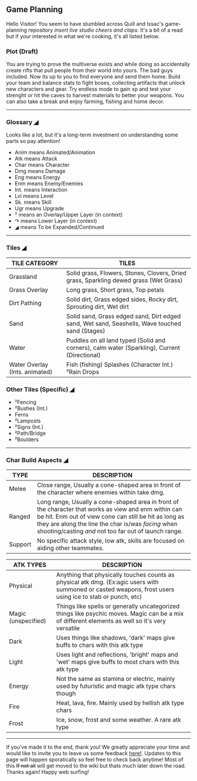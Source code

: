 ## Game Planning
Hello Visitor! You seem to have stumbled across Quill and Issac's game-planning repository _insert live studio cheers and claps_. It's a bit of a read but if your interested in what we're cooking, it's all listed below.

### Plot (Draft)
You are trying to prove the multiverse exists and while doing so accidentally create rifts that pull people from their world into yours. The bad guys included. Now its up to you to find everyone and send them home. Build your team and balance stats to fight boses, collecting artifacts that unlock new characters and gear. Try endless mode to gain xp and test your strenght or hit the caves to harvest materials to better your weapons. You can also take a break and enjoy farming, fishing and home decor.

---------


### Glossary ◢

Looks like a lot, but it's a long-term investment on understanding some parts so pay attention!

- Anim means Animated/Animation
- Atk means Attack
- Char means Character
- Dmg means Damage
- Eng means Energy
- Enm means Enemy/Enemies
- Int. means Interaction
- Lvl means Level
- Sk. means Skill
- Ugr means Upgrade
- ² means an Overlay/Upper Layer (in context)
- ↷ means Lower Layer (in context)
- ◢ means To be Expanded/Continued
-----------------------------
### Tiles ◢

TILE CATEGORY  | TILES
-------------- | -------------
Grassland      |  Solid grass, Flowers, Stones, Clovers, Dried grass, Sparkling dewed grass (Wet Grass)
Grass Overlay  |  Long grass, Short grass, Top petals
Dirt Pathing   | Solid dirt, Grass edged sides, Rocky dirt, Sprouting dirt, Wet dirt
Sand           | Solid sand, Grass edged sand, Dirt edged sand, Wet sand, Seashells, Wave touched sand (Stages)
Water          | Puddles on all land typed (Solid and corners), calm water (Sparkling), Current (Directional)
Water Overlay (Ints. animated)  | Fish (fishing) Splashes (Character Int.) ²Rain Drops

### Other Tiles (Specific) ◢
- ²Fencing
- ²Bushes (Int.)
- Ferns
- ²Lamposts
- ²Signs (Int.)
- ²Path/Bridge
- ²Boulders
---------------------------
### Char Build Aspects ◢


TYPE | DESCRIPTION 
------- | -------
Melee | Close range, Usually a cone-shaped area in front of the character where enemies within take dmg.
Ranged | Long range, Usually a cone-shaped area in front of the character that works as view and enm within can be hit. Enm out of view cone can still be hit as long as they are along the line the char is/was _facing_ when shooting/casting _and_ not too far out of launch range.
Support | No specific attack style, low atk, skills are focused on aiding other teammates.

ATK TYPES | DESCRIPTION 
------- | -------
Physical | Anything that physically touches counts as physical atk dmg. (Ex:agic users with summoned or casted weapons, frost users using ice to stab or punch, etc)
Magic (unspecified) | Things like spells or generally uncategorized things like psychic moves. Magic can be a mix of different elements as well so it's very versatile
Dark | Uses things like shadows, 'dark' maps give buffs to chars with this atk type
Light | Uses light and reflections, 'bright' maps and 'wet' maps give buffs to most chars with this atk type
Energy | Not the same as stamina or electric, mainly used by futuristic and magic atk type chars though
Fire | Heat, lava, fire. Mainly used by hellish atk type chars
Frost | Ice, snow, frost and some weather. A rare atk type



-----------------------------


If you've made it to the end, thank you! We greatly appreciate your time and would like to invite you to leave us some feedback [here!](https://docs.google.com/forms/d/e/1FAIpQLSesd4gTi5ZUEK2DO-7eLdNplixIX63zn9UX01jEYOi4RlJAPA/viewform?usp=sf_link). Updates to this page will happen sporatically so feel free to check back anytime! Most of this ~~If not all~~ will get moved to the wiki but thats much later down the road. Thanks again! Happy web surfing!

